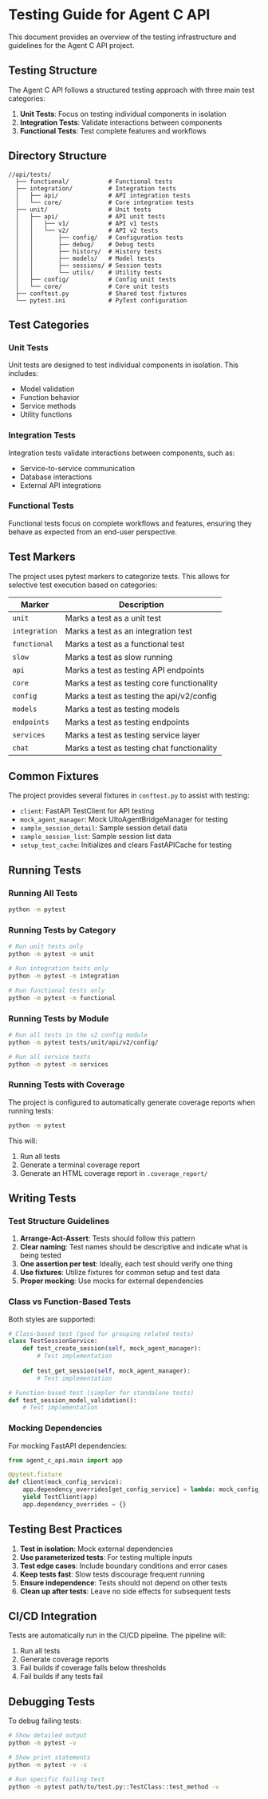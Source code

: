 # Testing Guide for Agent C API

This document provides an overview of the testing infrastructure and guidelines for the Agent C API project.

## Testing Structure

The Agent C API follows a structured testing approach with three main test categories:

1. **Unit Tests**: Focus on testing individual components in isolation
2. **Integration Tests**: Validate interactions between components
3. **Functional Tests**: Test complete features and workflows

## Directory Structure

```
//api/tests/
  ├── functional/           # Functional tests
  ├── integration/          # Integration tests
  │   ├── api/              # API integration tests
  │   └── core/             # Core integration tests
  ├── unit/                 # Unit tests
  │   ├── api/              # API unit tests
  │   │   ├── v1/           # API v1 tests
  │   │   └── v2/           # API v2 tests
  │   │       ├── config/   # Configuration tests
  │   │       ├── debug/    # Debug tests
  │   │       ├── history/  # History tests
  │   │       ├── models/   # Model tests
  │   │       ├── sessions/ # Session tests
  │   │       └── utils/    # Utility tests
  │   ├── config/           # Config unit tests
  │   └── core/             # Core unit tests
  ├── conftest.py           # Shared test fixtures
  └── pytest.ini            # PyTest configuration
```

## Test Categories

### Unit Tests

Unit tests are designed to test individual components in isolation. This includes:

- Model validation
- Function behavior
- Service methods
- Utility functions

### Integration Tests

Integration tests validate interactions between components, such as:

- Service-to-service communication
- Database interactions
- External API integrations

### Functional Tests

Functional tests focus on complete workflows and features, ensuring they behave as expected from an end-user perspective.

## Test Markers

The project uses pytest markers to categorize tests. This allows for selective test execution based on categories:

| Marker        | Description                                      |
|---------------|--------------------------------------------------|
| `unit`        | Marks a test as a unit test                      |
| `integration` | Marks a test as an integration test              |
| `functional`  | Marks a test as a functional test                |
| `slow`        | Marks a test as slow running                     |
| `api`         | Marks a test as testing API endpoints            |
| `core`        | Marks a test as testing core functionality       |
| `config`      | Marks a test as testing the api/v2/config        |
| `models`      | Marks a test as testing models                   |
| `endpoints`   | Marks a test as testing endpoints                |
| `services`    | Marks a test as testing service layer            |
| `chat`        | Marks a test as testing chat functionality       |

## Common Fixtures

The project provides several fixtures in `conftest.py` to assist with testing:

- `client`: FastAPI TestClient for API testing
- `mock_agent_manager`: Mock UItoAgentBridgeManager for testing
- `sample_session_detail`: Sample session detail data
- `sample_session_list`: Sample session list data
- `setup_test_cache`: Initializes and clears FastAPICache for testing

## Running Tests

### Running All Tests

```bash
python -m pytest
```

### Running Tests by Category

```bash
# Run unit tests only
python -m pytest -m unit

# Run integration tests only
python -m pytest -m integration

# Run functional tests only
python -m pytest -m functional
```

### Running Tests by Module

```bash
# Run all tests in the v2 config module
python -m pytest tests/unit/api/v2/config/

# Run all service tests
python -m pytest -m services
```

### Running Tests with Coverage

The project is configured to automatically generate coverage reports when running tests:

```bash
python -m pytest
```

This will:
1. Run all tests
2. Generate a terminal coverage report
3. Generate an HTML coverage report in `.coverage_report/`

## Writing Tests

### Test Structure Guidelines

1. **Arrange-Act-Assert**: Tests should follow this pattern
2. **Clear naming**: Test names should be descriptive and indicate what is being tested
3. **One assertion per test**: Ideally, each test should verify one thing
4. **Use fixtures**: Utilize fixtures for common setup and test data
5. **Proper mocking**: Use mocks for external dependencies

### Class vs Function-Based Tests

Both styles are supported:

```python
# Class-based test (good for grouping related tests)
class TestSessionService:
    def test_create_session(self, mock_agent_manager):
        # Test implementation
        
    def test_get_session(self, mock_agent_manager):
        # Test implementation

# Function-based test (simpler for standalone tests)
def test_session_model_validation():
    # Test implementation
```

### Mocking Dependencies

For mocking FastAPI dependencies:

```python
from agent_c_api.main import app

@pytest.fixture
def client(mock_config_service):
    app.dependency_overrides[get_config_service] = lambda: mock_config_service
    yield TestClient(app)
    app.dependency_overrides = {}
```

## Testing Best Practices

1. **Test in isolation**: Mock external dependencies
2. **Use parameterized tests**: For testing multiple inputs
3. **Test edge cases**: Include boundary conditions and error cases
4. **Keep tests fast**: Slow tests discourage frequent running
5. **Ensure independence**: Tests should not depend on other tests
6. **Clean up after tests**: Leave no side effects for subsequent tests

## CI/CD Integration

Tests are automatically run in the CI/CD pipeline. The pipeline will:

1. Run all tests
2. Generate coverage reports
3. Fail builds if coverage falls below thresholds
4. Fail builds if any tests fail

## Debugging Tests

To debug failing tests:

```bash
# Show detailed output
python -m pytest -v

# Show print statements
python -m pytest -v -s

# Run specific failing test
python -m pytest path/to/test.py::TestClass::test_method -v
```